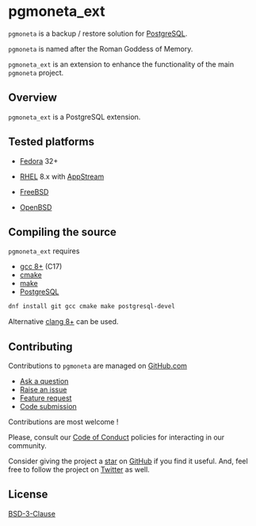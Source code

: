 # pgmoneta_ext

`pgmoneta` is a backup / restore solution for [PostgreSQL](https://www.postgresql.org).

`pgmoneta` is named after the Roman Goddess of Memory.

`pgmoneta_ext` is an extension to enhance the functionality of the main `pgmoneta` project.

## Overview

`pgmoneta_ext` is a PostgreSQL extension.

## Tested platforms

* [Fedora](https://getfedora.org/) 32+
* [RHEL](https://www.redhat.com/en/technologies/linux-platforms/enterprise-linux) 8.x with
  [AppStream](https://access.redhat.com/documentation/en-us/red_hat_enterprise_linux/8/html/installing_managing_and_removing_user-space_components/using-appstream_using-appstream)

* [FreeBSD](https://www.freebsd.org/)
* [OpenBSD](http://www.openbsd.org/)

## Compiling the source

`pgmoneta_ext` requires

* [gcc 8+](https://gcc.gnu.org) (C17)
* [cmake](https://cmake.org)
* [make](https://www.gnu.org/software/make/)
* [PostgreSQL](https://www.postgresql.org)

```sh
dnf install git gcc cmake make postgresql-devel
```

Alternative [clang 8+](https://clang.llvm.org/) can be used.

## Contributing

Contributions to `pgmoneta` are managed on [GitHub.com](https://github.com/pgmoneta/pgmoneta/)

* [Ask a question](https://github.com/pgmoneta/pgmoneta_ext/discussions)
* [Raise an issue](https://github.com/pgmoneta/pgmoneta_ext/issues)
* [Feature request](https://github.com/pgmoneta/pgmoneta_ext/issues)
* [Code submission](https://github.com/pgmoneta/pgmoneta_ext/pulls)

Contributions are most welcome !

Please, consult our [Code of Conduct](./CODE_OF_CONDUCT.md) policies for interacting in our
community.

Consider giving the project a [star](https://github.com/pgmoneta/pgmoneta_ext/stargazers) on
[GitHub](https://github.com/pgmoneta/pgmoneta_ext/) if you find it useful. And, feel free to follow
the project on [Twitter](https://twitter.com/pgmoneta/) as well.

## License

[BSD-3-Clause](https://opensource.org/licenses/BSD-3-Clause)
